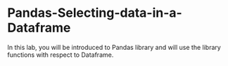 # Pandas-Selecting-data-in-a-Dataframe
In this lab, you will be introduced to Pandas library and will use the library functions with respect to Dataframe.
